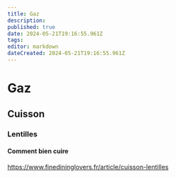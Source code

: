 ```yaml
---
title: Gaz
description: 
published: true
date: 2024-05-21T19:16:55.961Z
tags: 
editor: markdown
dateCreated: 2024-05-21T19:16:55.961Z
---
```


# Gaz

## Cuisson 

### Lentilles

#### Comment bien cuire

<https://www.finedininglovers.fr/article/cuisson-lentilles>

